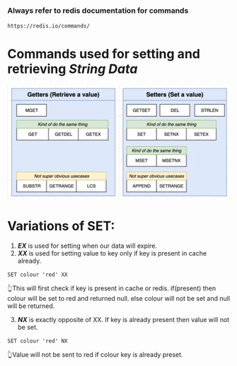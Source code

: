 ### Always refer to redis documentation for commands

```
https://redis.io/commands/
```

# Commands used for setting and retrieving _String Data_

![String commands](./GetterSetterString.png)

# Variations of SET:

1. **_EX_** is used for setting when our data will expire.
2. **_XX_** is used for setting value to key only if key is present in cache already.

```
SET colour 'red' XX
```

👆This will first check if key is present in cache or redis.
if(present) then colour will be set to red and returned null.
else colour will not be set and null will be returned.

3. **_NX_** is exactly opposite of XX. If key is already present then value will not be set.

```
SET colour 'red' NX
```

👆Value will not be sent to red if colour key is already preset.
